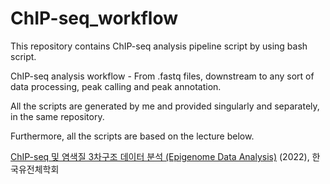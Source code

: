 # ChIP-seq_workflow

This repository contains ChIP-seq analysis pipeline script by using bash script.

ChIP-seq analysis workflow - From .fastq files, downstream to any sort of data processing, peak calling and peak annotation.

All the scripts are generated by me and provided singularly and separately, in the same repository.

Furthermore, all the scripts are based on the lecture below.

[ChIP-seq 및 염색질 3차구조 데이터 분석 (Epigenome Data Analysis)](https://kogo.or.kr/Conference/ConferenceView.asp?AC=3&CODE=CD20220501&CpPage=101#CONF) (2022), 한국유전체학회
